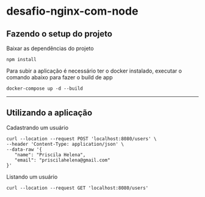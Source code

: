 # desafio-nginx-com-node

## Fazendo o setup do projeto  

Baixar as dependências do projeto

```console
npm install
```

Para subir a aplicação é necessário ter o docker instalado, executar o comando abaixo para fazer o build de app

```console
docker-compose up -d --build
```

----

## Utilizando a aplicação

Cadastrando um usuário

 ```console
 curl --location --request POST 'localhost:8080/users' \
--header 'Content-Type: application/json' \
--data-raw '{
    "name": "Priscila Helena",
    "email": "priscilahelena@gmail.com"
}'
 ```

Listando um usuário

```console
curl --location --request GET 'localhost:8080/users'
```
